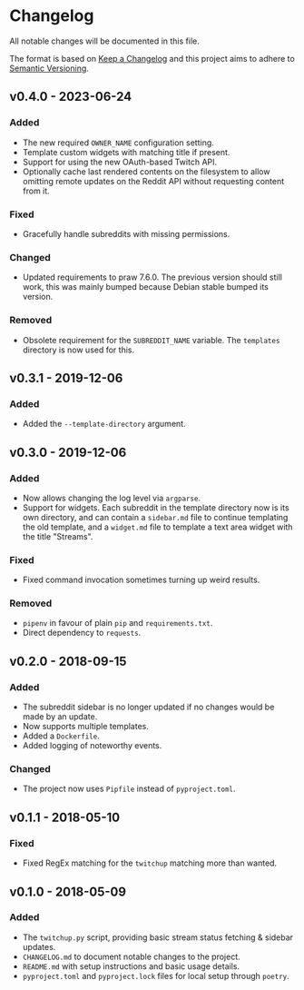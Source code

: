 # Changelog
All notable changes will be documented in this file.

The format is based on [Keep a Changelog](http://keepachangelog.com/en/1.0.0/)
and this project aims to adhere to [Semantic Versioning](http://semver.org/spec/v2.0.0.html).


## v0.4.0 - 2023-06-24
### Added
- The new required `OWNER_NAME` configuration setting.
- Template custom widgets with matching title if present.
- Support for using the new OAuth-based Twitch API.
- Optionally cache last rendered contents on the filesystem to allow omitting
  remote updates on the Reddit API without requesting content from it.

### Fixed
- Gracefully handle subreddits with missing permissions.

### Changed
- Updated requirements to praw 7.6.0. The previous version should still work,
  this was mainly bumped because Debian stable bumped its version.

### Removed
- Obsolete requirement for the `SUBREDDIT_NAME` variable. The `templates`
  directory is now used for this.


## v0.3.1 - 2019-12-06
### Added
- Added the `--template-directory` argument.


## v0.3.0 - 2019-12-06
### Added
- Now allows changing the log level via `argparse`.
- Support for widgets. Each subreddit in the template directory now is its own
  directory, and can contain a `sidebar.md` file to continue templating the old
  template, and a `widget.md` file to template a text area widget with the title
  "Streams".

### Fixed
- Fixed command invocation sometimes turning up weird results.

### Removed
- `pipenv` in favour of plain `pip` and `requirements.txt`.
- Direct dependency to `requests`.


## v0.2.0 - 2018-09-15
### Added
- The subreddit sidebar is no longer updated if no changes would be made by an update.
- Now supports multiple templates.
- Added a `Dockerfile`.
- Added logging of noteworthy events.

### Changed
- The project now uses `Pipfile` instead of `pyproject.toml`.


## v0.1.1 - 2018-05-10
### Fixed
- Fixed RegEx matching for the `twitchup` matching more than wanted.


## v0.1.0 - 2018-05-09
### Added
- The `twitchup.py` script, providing basic stream status fetching & sidebar updates.
- `CHANGELOG.md` to document notable changes to the project.
- `README.md` with setup instructions and basic usage details.
- `pyproject.toml` and `pyproject.lock` files for local setup through `poetry`.

<!-- vim: set textwidth=80 sw=2 ts=2: -->
